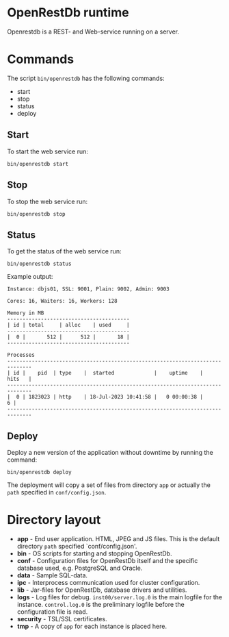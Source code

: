 # OpenRestDb runtime

Openrestdb is a REST- and Web-service running on a server.

# Commands

The script `bin/openrestdb` has the following commands:

* start
* stop
* status
* deploy

## Start

To start the web service run:

    bin/openrestdb start

## Stop

To stop the web service run:

    bin/openrestdb stop

## Status

To get the status of the web service run:

    bin/openrestdb status

Example output:

    Instance: dbjs01, SSL: 9001, Plain: 9002, Admin: 9003
    
    Cores: 16, Waiters: 16, Workers: 128
    
    Memory in MB
    ----------------------------------------
    | id | total     | alloc    | used     |
    ----------------------------------------
    |  0 |       512 |      512 |       18 |
    ----------------------------------------
    
    Processes
    ------------------------------------------------------------------------------
    | id |    pid  | type    |  started             |    uptime    |      hits   |
    ------------------------------------------------------------------------------
    |  0 | 1823023 | http    | 18-Jul-2023 10:41:58 |   0 00:00:38 |           6 |
    ------------------------------------------------------------------------------

## Deploy

Deploy a new version of the application without downtime by running the command:

    bin/openrestdb deploy

The deployment will copy a set of files from directory `app` or
actually the `path` specified in `conf/config.json`.

# Directory layout

* **app** -
  End user application.
  HTML, JPEG and JS files.
  This is the default directory `path` specified
  `conf/config.json'.
* **bin** -
  OS scripts for starting and stopping OpenRestDb.
* **conf** -
  Configuration files for OpenRestDb itself and the
  specific database used, e.g. PostgreSQL and Oracle.
* **data** -
  Sample SQL-data.
* **ipc** -
  Interprocess communication used for cluster configuration.
* **lib** -
  Jar-files for OpenRestDb, database drivers and utilities.
* **logs** -
  Log files for debug.
  `inst00/server.log.0` is the main logfile for the instance.
  `control.log.0` is the preliminary logfile before the
  configuration file is read.
* **security** -
  TSL/SSL certificates.
* **tmp** -
  A copy of `app` for each instance is placed here.
